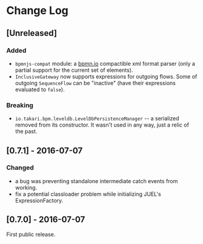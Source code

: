 # Change Log

## [Unreleased]
### Added
- `bpmnjs-compat` module: a [bpmn.io](http://bpmn.io) compactible xml format parser (only a partial support for the current set of elements).
- `InclusiveGateway` now supports expressions for outgoing flows. Some of outgoing `SequenceFlow` can be "inactive" (have their expressions evaluated to `false`).

### Breaking
- `io.takari.bpm.leveldb.LevelDbPersistenceManager` -- a serialized removed from its constructor. It wasn't used in any way, just a relic of the past. 

## [0.7.1] - 2016-07-07
### Changed
- a bug was preventing standalone intermediate catch events from working.
- fix a potential classloader problem while initializing JUEL's ExpressionFactory.

## [0.7.0] - 2016-07-07
First public release.
